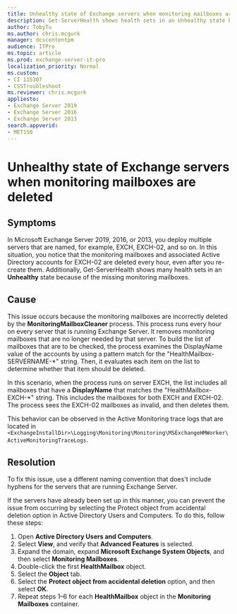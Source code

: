 ```yaml
---
title: Unhealthy state of Exchange servers when monitoring mailboxes are deleted
description: Get-ServerHealth shows health sets in an Unhealthy state because the monitoring mailboxes are deleted. Provides a resolution.
author: TobyTu
ms.author: chris.mcgurk
manager: dcscontentpm
audience: ITPro 
ms.topic: article 
ms.prod: exchange-server-it-pro
localization_priority: Normal
ms.custom: 
- CI 115307
- CSSTroubleshoot
ms.reviewer: chris.mcgurk
appliesto:
- Exchange Server 2019
- Exchange Server 2016
- Exchange Server 2013
search.appverid: 
- MET150
---
```


# Unhealthy state of Exchange servers when monitoring mailboxes are deleted

## Symptoms

In Microsoft Exchange Server 2019, 2016, or 2013, you deploy multiple servers that are named, for example, EXCH, EXCH-02, and so on. In this situation, you notice that the monitoring mailboxes and associated Active Directory accounts for EXCH-02 are deleted every hour, even after you re-create them. Additionally, Get-ServerHealth shows many health sets in an **Unhealthy** state because of the missing monitoring mailboxes.

## Cause

This issue occurs because the monitoring mailboxes are incorrectly deleted by the **MonitoringMailboxCleaner** process. This process runs every hour on every server that is running Exchange Server. It removes monitoring mailboxes that are no longer needed by that server. To build the list of mailboxes that are to be checked, the process examines the DisplayName value of the accounts by using a pattern match for the "HealthMailbox-SERVERNAME-*" string. Then, it evaluates each item on the list to determine whether that item should be deleted.

In this scenario, when the process runs on server EXCH, the list includes all mailboxes that have a **DisplayName** that matches the "HealthMailbox-EXCH-*" string. This includes the mailboxes for both EXCH and EXCH-02. The process sees the EXCH-02 mailboxes as invalid, and then deletes them.

This behavior can be observed in the Active Monitoring trace logs that are located in `<ExchangeInstallDir>\Logging\Monitoring\Monitoring\MSExchangeHMWorker\ActiveMonitoringTraceLogs`.

## Resolution

To fix this issue, use a different naming convention that does't include hyphens for the servers that are running Exchange Server.

If the servers have already been set up in this manner, you can prevent the issue from occurring by selecting the Protect object from accidental deletion option in Active Directory Users and Computers. To do this, follow these steps:

1. Open **Active Directory Users and Computers**.
2. Select **View**, and verify that **Advanced Features** is selected.
3. Expand the domain, expand **Microsoft Exchange System Objects**, and then select **Monitoring Mailboxes**.
4. Double-click the first **HealthMailbox<GUID>** object.
5. Select the **Object** tab.
6. Select the **Protect object from accidental deletion** option, and then select **OK**.
7. Repeat steps 1–6 for each **HealthMailbox<GUID>** object in the **Monitoring Mailboxes** container.
